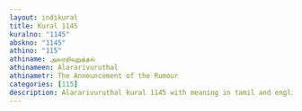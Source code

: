 ```yaml
---
layout: indikural
title: Kural 1145
kuralno: "1145"
abskno: "1145"
athino: "115"
athiname: அலரறிவுறுத்தல்
athinameen: Alararivuruthal
athinametr: The Announcement of the Rumour
categories: [115]
description: Alararivuruthal kural 1145 with meaning in tamil and english 
---
```


